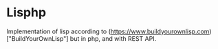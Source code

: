 # Lisphp
Implementation of lisp according to (https://www.buildyourownlisp.com)["BuildYourOwnLisp"] but in php, and with REST API. 


